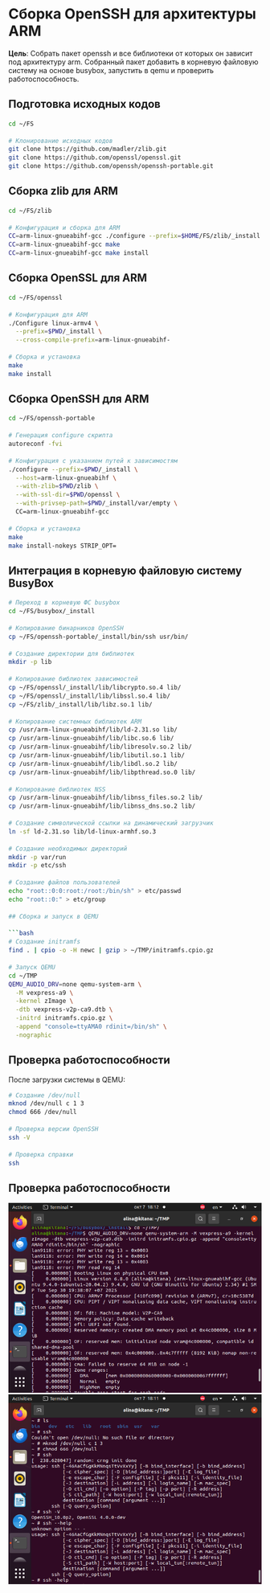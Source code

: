 # Сборка OpenSSH для архитектуры ARM

**Цель**: Собрать пакет openssh и все библиотеки от которых он зависит под архитектуру arm. Собранный пакет добавить в корневую файловую систему на основе busybox, запустить в qemu и проверить работоспособность.

## Подготовка исходных кодов

```bash
cd ~/FS

# Клонирование исходных кодов
git clone https://github.com/madler/zlib.git
git clone https://github.com/openssl/openssl.git
git clone https://github.com/openssh/openssh-portable.git
```

## Сборка zlib для ARM

```bash
cd ~/FS/zlib

# Конфигурация и сборка для ARM
CC=arm-linux-gnueabihf-gcc ./configure --prefix=$HOME/FS/zlib/_install
CC=arm-linux-gnueabihf-gcc make
CC=arm-linux-gnueabihf-gcc make install
```

## Сборка OpenSSL для ARM

```bash
cd ~/FS/openssl

# Конфигурация для ARM
./Configure linux-armv4 \
  --prefix=$PWD/_install \
  --cross-compile-prefix=arm-linux-gnueabihf-

# Сборка и установка
make
make install
```

## Сборка OpenSSH для ARM

```bash
cd ~/FS/openssh-portable

# Генерация configure скрипта
autoreconf -fvi

# Конфигурация с указанием путей к зависимостям
./configure --prefix=$PWD/_install \
  --host=arm-linux-gnueabihf \
  --with-zlib=$PWD/zlib \
  --with-ssl-dir=$PWD/openssl \
  --with-privsep-path=$PWD/_install/var/empty \
  CC=arm-linux-gnueabihf-gcc

# Сборка и установка
make
make install-nokeys STRIP_OPT=
```

## Интеграция в корневую файловую систему BusyBox

```bash
# Переход в корневую ФС busybox
cd ~/FS/busybox/_install

# Копирование бинарников OpenSSH
cp ~/FS/openssh-portable/_install/bin/ssh usr/bin/

# Создание директории для библиотек
mkdir -p lib

# Копирование библиотек зависимостей
cp ~/FS/openssl/_install/lib/libcrypto.so.4 lib/
cp ~/FS/openssl/_install/lib/libssl.so.4 lib/
cp ~/FS/zlib/_install/lib/libz.so.1 lib/

# Копирование системных библиотек ARM
cp /usr/arm-linux-gnueabihf/lib/ld-2.31.so lib/
cp /usr/arm-linux-gnueabihf/lib/libc.so.6 lib/
cp /usr/arm-linux-gnueabihf/lib/libresolv.so.2 lib/
cp /usr/arm-linux-gnueabihf/lib/libutil.so.1 lib/
cp /usr/arm-linux-gnueabihf/lib/libdl.so.2 lib/
cp /usr/arm-linux-gnueabihf/lib/libpthread.so.0 lib/

# Копирование библиотек NSS
cp /usr/arm-linux-gnueabihf/lib/libnss_files.so.2 lib/
cp /usr/arm-linux-gnueabihf/lib/libnss_dns.so.2 lib/

# Создание символической ссылки на динамический загрузчик
ln -sf ld-2.31.so lib/ld-linux-armhf.so.3

# Создание необходимых директорий
mkdir -p var/run
mkdir -p etc/ssh

# Создание файлов пользователей
echo "root::0:0:root:/root:/bin/sh" > etc/passwd
echo "root::0:" > etc/group

## Сборка и запуск в QEMU

```bash
# Создание initramfs
find . | cpio -o -H newc | gzip > ~/TMP/initramfs.cpio.gz

# Запуск QEMU
cd ~/TMP
QEMU_AUDIO_DRV=none qemu-system-arm \
  -M vexpress-a9 \
  -kernel zImage \
  -dtb vexpress-v2p-ca9.dtb \
  -initrd initramfs.cpio.gz \
  -append "console=ttyAMA0 rdinit=/bin/sh" \
  -nographic
```

## Проверка работоспособности

После загрузки системы в QEMU:

```bash
# Создание /dev/null
mknod /dev/null c 1 3
chmod 666 /dev/null

# Проверка версии OpenSSH
ssh -V

# Проверка справки
ssh
```

## Проверка работоспособности

![1](img/1.png)
![2](img/2.png)
